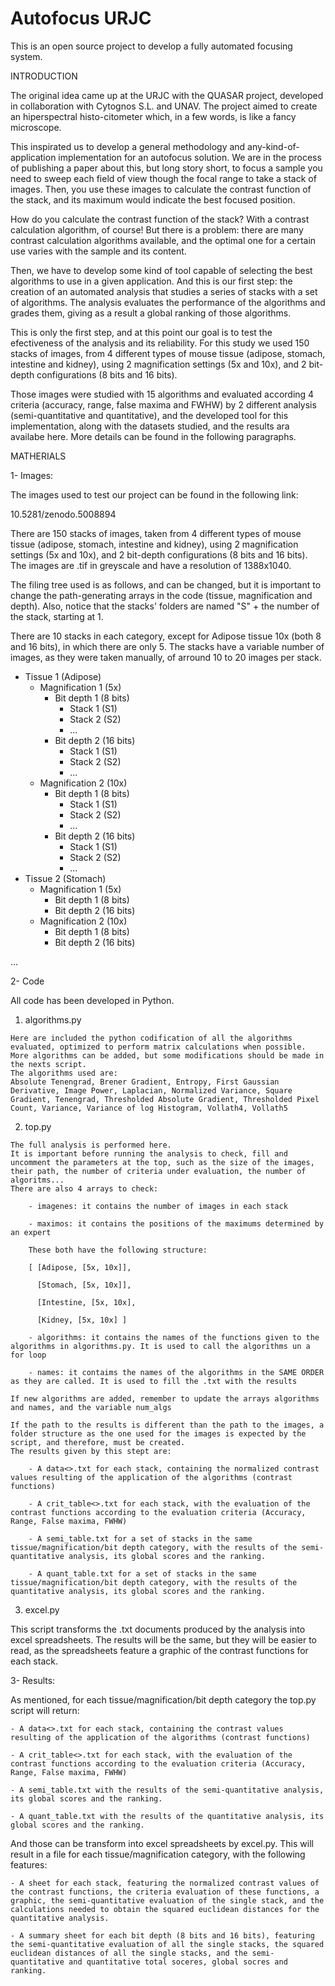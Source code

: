 # Autofocus URJC

This is an open source project to develop a fully automated focusing system.

INTRODUCTION

The original idea came up at the URJC with the QUASAR project, developed in collaboration with Cytognos S.L. and UNAV. The project aimed to create an hiperspectral histo-citometer which, in a few words, is like a fancy microscope.

This inspirated us to develop a general methodology and any-kind-of-application implementation for an autofocus solution. We are in the process of publishing a paper about this, but long story short, to focus a sample you need to sweep each field of view though the focal range to take a stack of images. Then, you use these images to calculate the contrast function of the stack, and its maximum would indicate the best focused position.

How do you calculate the contrast function of the stack? With a contrast calculation algorithm, of course! But there is a problem: there are many contrast calculation algorithms available, and the optimal one for a certain use varies with the sample and its content.

Then, we have to develop some kind of tool capable of selecting the best algorithms to use in a given application. And this is our first step: the creation of an automated analysis that studies a series of stacks with a set of algorithms. The analysis evaluates the performance of the algorithms and grades them, giving as a result a global ranking of those algorithms.

This is only the first step, and at this point our goal is to test the efectiveness of the analysis and its reliability. For this study we used 150 stacks of images, from 4 different types of mouse tissue (adipose, stomach, intestine and kidney), using 2 magnification settings (5x and 10x), and 2 bit-depth configurations (8 bits and 16 bits).

Those images were studied with 15 algorithms and evaluated according 4 criteria (accuracy, range, false maxima and FWHW) by 2 different analysis (semi-quantitative and quantitative), and the developed tool for this implementation, along with the datasets studied, and the results ara availabe here. More details can be found in the following paragraphs.


MATHERIALS

1- Images:

  The images used to test our project can be found in the following link:
  
  10.5281/zenodo.5008894
  
  There are 150 stacks of images, taken from 4 different types of mouse tissue (adipose, stomach, intestine and kidney), using 2 magnification settings (5x and 10x), and 2 bit-depth configurations (8 bits and 16 bits). The images are .tif in greyscale and have a resolution of 1388x1040.
  
  The filing tree used is as follows, and can be changed, but it is important to change the path-generating arrays in the code (tissue, magnification and depth). Also, notice that the stacks' folders are named "S" + the number of the stack, starting at 1.
  
  There are 10 stacks in each category, except for Adipose tissue 10x (both 8 and 16 bits), in which there are only 5. The stacks have a variable number of images, as they were taken manually, of arround 10 to 20 images per stack.
  
  - Tissue 1 (Adipose)
  	- Magnification 1 (5x)
		- Bit depth 1 (8 bits)
			- Stack 1 (S1)
			- Stack 2 (S2)
			- ...
		- Bit depth 2 (16 bits)
			- Stack 1 (S1)
			- Stack 2 (S2)
			- ...
	- Magnification 2 (10x)
		- Bit depth 1 (8 bits)
			- Stack 1 (S1)
			- Stack 2 (S2)
			- ...
		- Bit depth 2 (16 bits)
			- Stack 1 (S1)
			- Stack 2 (S2)
			- ...
  - Tissue 2 (Stomach)
  	- Magnification 1 (5x)
		- Bit depth 1 (8 bits)
		- Bit depth 2 (16 bits)
	- Magnification 2 (10x)
		- Bit depth 1 (8 bits)
		- Bit depth 2 (16 bits)

  ...

  
2- Code

All code has been developed in Python.
  1. algorithms.py
  
    Here are included the python codification of all the algorithms evaluated, optimized to perform matrix calculations when possible.
    More algorithms can be added, but some modifications should be made in the nexts script.
	The algorithms used are:
	Absolute Tenengrad, Brener Gradient, Entropy, First Gaussian Derivative, Image Power, Laplacian, Normalized Variance, Square Gradient, Tenengrad, Thresholded Absolute Gradient, Thresholded Pixel Count, Variance, Variance of log Histogram, Vollath4, Vollath5
	
  2. top.py
  
    The full analysis is performed here.
	It is important before running the analysis to check, fill and uncomment the parameters at the top, such as the size of the images, their path, the number of criteria under evaluation, the number of algoritms...
	There are also 4 arrays to check:
	
		- imagenes: it contains the number of images in each stack
		
		- maximos: it contains the positions of the maximums determined by an expert
		
		These both have the following structure:
		
		[ [Adipose, [5x, 10x]],
		
		  [Stomach, [5x, 10x]],
		  
		  [Intestine, [5x, 10x],
		  
		  [Kidney, [5x, 10x] ]
		  
		- algorithms: it contains the names of the functions given to the algorithms in algorithms.py. It is used to call the algorithms un a for loop
		
		- names: it contaims the names of the algorithms in the SAME ORDER as they are called. It is used to fill the .txt with the results
		
	If new algorithms are added, remember to update the arrays algorithms and names, and the variable num_algs
	
	If the path to the results is different than the path to the images, a folder structure as the one used for the images is expected by the script, and therefore, must be created.
	The results given by this stept are:
	
		- A data<>.txt for each stack, containing the normalized contrast values resulting of the application of the algorithms (contrast functions)
		
		- A crit_table<>.txt for each stack, with the evaluation of the contrast functions according to the evaluation criteria (Accuracy, Range, False maxima, FWHW)
		
		- A semi_table.txt for a set of stacks in the same tissue/magnification/bit depth category, with the results of the semi-quantitative analysis, its global scores and the ranking.
		
		- A quant_table.txt for a set of stacks in the same tissue/magnification/bit depth category, with the results of the quantitative analysis, its global scores and the ranking.
  
  3. excel.py
  
  This script transforms the .txt documents produced by the analysis into excel spreadsheets.
  The results will be the same, but they will be easier to read, as the spreadsheets feature a graphic of the contrast functions for each stack.
  
  
  
3- Results:

  As mentioned, for each tissue/magnification/bit depth category the top.py script will return:
  
	- A data<>.txt for each stack, containing the contrast values resulting of the application of the algorithms (contrast functions)
	
	- A crit_table<>.txt for each stack, with the evaluation of the contrast functions according to the evaluation criteria (Accuracy, Range, False maxima, FWHW)
	
	- A semi_table.txt with the results of the semi-quantitative analysis, its global scores and the ranking.
	
	- A quant_table.txt with the results of the quantitative analysis, its global scores and the ranking.
	
  And those can be transform into excel spreadsheets by excel.py. This will result in a file for each tissue/magnification category, with the following features:
  
	- A sheet for each stack, featuring the normalized contrast values of the contrast functions, the criteria evaluation of these functions, a graphic, the semi-quantitative evaluation of the single stack, and the calculations needed to obtain the squared euclidean distances for the quantitative analysis.
	
	- A summary sheet for each bit depth (8 bits and 16 bits), featuring the semi-quantitative evaluation of all the single stacks, the squared euclidean distances of all the single stacks, and the semi-quantitative and quantitative total soceres, global socres and ranking.
  
